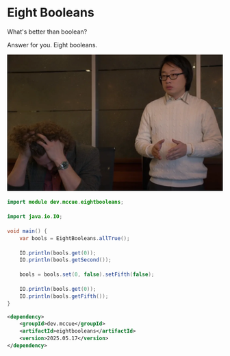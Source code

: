 # Eight Booleans

What's better than boolean?

Answer for you. Eight booleans.

![img.png](img.png)

```java
import module dev.mccue.eightbooleans;

import java.io.IO;

void main() {
    var bools = EightBooleans.allTrue();

    IO.println(bools.get(0));
    IO.println(bools.getSecond());
    
    bools = bools.set(0, false).setFifth(false);
    
    IO.println(bools.get(0));
    IO.println(bools.getFifth());
}
```

```xml
<dependency>
    <groupId>dev.mccue</groupId>
    <artifactId>eightbooleans</artifactId>
    <version>2025.05.17</version>
</dependency>
```